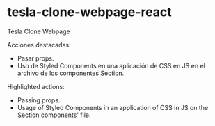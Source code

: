 # tesla-clone-webpage-react
Tesla Clone Webpage

Acciones destacadas:

- Pasar props.
- Uso de Styled Components en una aplicación de CSS en JS en el archivo de los componentes Section.

Highlighted actions:

- Passing props.
- Usage of Styled Components in an application of CSS in JS on the Section components' file.
